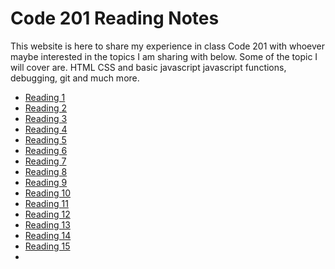 #  Code 201 Reading Notes

This website is here to share my experience in class Code 201 with whoever maybe interested in the topics I am sharing with below. Some of the topic I will cover are. HTML CSS and basic javascript javascript functions, debugging, git and much more.
   
  
 




- [Reading 1](class-01.md)
- [Reading 2](class-02.md)
- [Reading 3](class-03.md)
- [Reading 4](class-04.md)
- [Reading 5]()
- [Reading 6]()
- [Reading 7]()
- [Reading 8]()
- [Reading 9]()
- [Reading 10]()
- [Reading 11]()
- [Reading 12]()
- [Reading 13]()
- [Reading 14]()
- [Reading 15]()
- 
